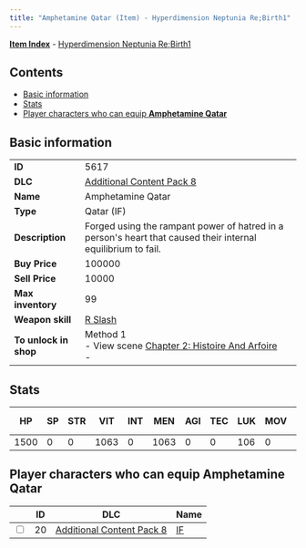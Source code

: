```yaml
---
title: "Amphetamine Qatar (Item) - Hyperdimension Neptunia Re;Birth1"
---
```


[**Item Index**](/neptunia/rb1/item/index.html) - [Hyperdimension Neptunia Re;Birth1](/neptunia/rb1)

## Contents

- [Basic information](#basic-information)
- [Stats](#stats)
- [Player characters who can equip **Amphetamine Qatar**](#player-characters-who-can-equip-amphetamine-qatar)

## Basic information

|   |   |
| -- | -- |
| **ID** | 5617 |
| **DLC** | [Additional Content Pack 8](/neptunia/rb1/dlc/17-pack8.html) |
| **Name** | Amphetamine Qatar |
| **Type** | Qatar (IF) |
| **Description** | Forged using the rampant power of hatred in a person's heart that caused their internal equilibrium to fail. |
| **Buy Price** | 100000 |
| **Sell Price** | 10000 |
| **Max inventory** | 99 |
| **Weapon skill** | [R Slash](/neptunia/rb1/skill/17-3203-r-slash.html) |
| **To unlock in shop** | Method 1<br />- View scene [Chapter 2: Histoire And Arfoire](/neptunia/rb1/scene/1-201-chapter-2-histoire-and-arfoire.html)<br />-  |

## Stats

| HP | SP | STR | VIT | INT | MEN | AGI | TEC | LUK | MOV | Fire res. | Ice res. | Wind res. | Lightning res. |
| -- | -- | --- | --- | --- | --- | --- | --- | --- | --- | --------- | -------- | --------- | -------------- |
| 1500 | 0 | 0 | 1063 | 0 | 1063 | 0 | 0 | 106 | 0 | 0 | 0 | 0 | 0 |

## Player characters who can equip **Amphetamine Qatar**

|    | ID | DLC | Name |
| -- | -- | --- | ---- |
| <input type="checkbox" id="rb1-player-17-20" class="trackbox" /> | 20 | [Additional Content Pack 8](/neptunia/rb1/dlc/17-pack8.html) | [IF](/neptunia/rb1/player/17-20-if.html) |